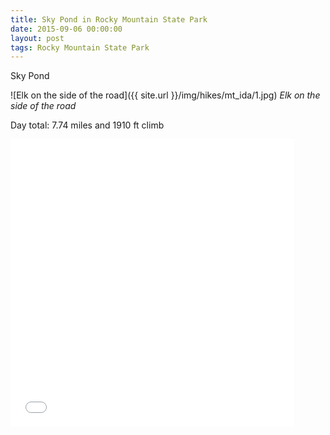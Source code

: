 ```yaml
---
title: Sky Pond in Rocky Mountain State Park
date: 2015-09-06 00:00:00
layout: post
tags: Rocky Mountain State Park
---
```

Sky Pond

<!--more-->

![Elk on the side of the road]({{ site.url }}/img/hikes/mt_ida/1.jpg)
*Elk on the side of the road*

Day total: 7.74 miles and 1910 ft climb

<iframe id="mapmyfitness_route" src="//snippets.mapmycdn.com/routes/view/embedded/856213297?width=600&height=400&&line_color=E60f0bdb&rgbhex=DB0B0E&distance_markers=0&unit_type=imperial&map_mode=ROADMAP&last_updated=2015-09-13T13:04:19-07:00" height="460px" width="90%" frameborder="0"></iframe>